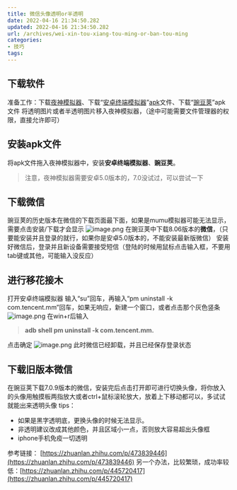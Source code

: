 ```yaml
---
title: 微信头像透明or半透明
date: 2022-04-16 21:34:50.282
updated: 2022-04-16 21:34:50.282
url: /archives/wei-xin-tou-xiang-tou-ming-or-ban-tou-ming
categories: 
- 技巧
tags: 
---
```


## 下载软件
准备工作：下载[夜神模拟器](https://www.yeshen.com/cn/download/fullPackage?formal)、下载“[安卓终端模拟器](https://f-droid.org/packages/jackpal.androidterm/)”[apk](https://f-droid.org/repo/jackpal.androidterm_72.apk)文件、下载“[豌豆荚](https://www.wandoujia.com/)”apk文件
将透明图片或者半透明图片移入夜神模拟器，（途中可能需要文件管理器的权限，直接允许即可）
## 安装apk文件
将apk文件拖入夜神模拟器中，安装**安卓终端模拟器**、**豌豆荚**。
> 注意，夜神模拟器需要安卓5.0版本的，7.0没试过，可以尝试一下

## 下载微信
豌豆荚的历史版本在微信的下载页面最下面，如果是mumu模拟器可能无法显示，需要点击安装/下载才会显示
![image.png](https://halo-1310118673.cos.ap-singapore.myqcloud.com/halo/blog/profile/1650114121426-2353b685-a9cb-4f7a-8b3e-3259ad52f74.png?imageMogr2/format/webp%7C?watermark/3/type/3/text/a2VlcGpvbGx5)
在豌豆荚中下载8.06版本的**微信**，（只要能安装并且登录的就行，如果你是安卓5.0版本的，不能安装最新版微信）
安装好微信后，登录并且新设备需要接受短信（登陆的时候用鼠标点击输入框，不要用tab键或其他，可能输入没反应）
## 进行移花接木
打开安卓终端模拟器
输入“su”回车，再输入“pm uninstall -k com.tencent.mm”回车，如果无响应，新建一个窗口，或者点击那个灰色竖条
 ![image.png](https://halo-1310118673.cos.ap-singapore.myqcloud.com/halo/blog/profile/1650113645387-b4816c1d-aa98-4a76-82e6-0b49e94eac3.png?imageMogr2/format/webp%7C?watermark/3/type/3/text/a2VlcGpvbGx5)
在win+r后输入
> **adb shell pm uninstall -k com.tencent.mm.**

点击确定
![image.png](https://halo-1310118673.cos.ap-singapore.myqcloud.com/halo/blog/profile/1650113715862-a9ab8df0-474d-448c-b919-798950b4693.png?imageMogr2/format/webp%7C?watermark/3/type/3/text/a2VlcGpvbGx5)
此时微信已经卸载，并且已经保存登录状态
## 下载旧版本微信
在豌豆荚下载7.0.9版本的微信，安装完后点击打开即可进行切换头像，将你放入的头像用触摸板两指放大或者ctrl+鼠标滚轮放大，放着上下移动都可以，多试试就能出来透明头像
tips：

- 如果是黑字透明底，更换头像的时候无法显示。
- 非透明建议改成其他颜色，并且区域小一点，否则放大容易超出头像框
- iphone手机免疫一切透明	

参考链接：
[https://zhuanlan.zhihu.com/p/473839446](https://zhuanlan.zhihu.com/p/473839446)
另一个办法，比较繁琐，成功率较低：[https://zhuanlan.zhihu.com/p/445720417](https://zhuanlan.zhihu.com/p/445720417)
